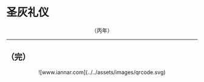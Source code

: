 # 圣灰礼仪

<div align="center">
（丙年）
</div>

---

## （完）

<div align="center">
![www.iannar.com](../../assets/images/qrcode.svg)
</div>
